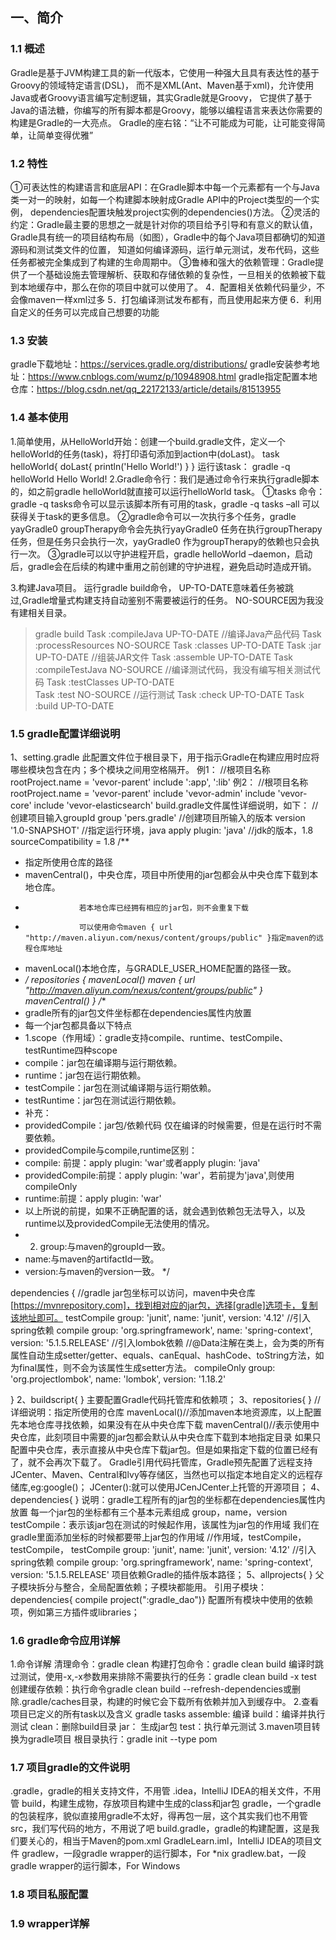 ## 一、简介
### 1.1 概述
Gradle是基于JVM构建工具的新一代版本，它使用一种强大且具有表达性的基于Groovy的领域特定语言(DSL)，
而不是XML(Ant、Maven基于xml)，允许使用Java或者Groovy语言编写定制逻辑，其实Gradle就是Groovy，
它提供了基于Java的语法糖，你编写的所有脚本都是Groovy，能够以编程语言来表达你需要的构建是Gradle的一大亮点。
Gradle的座右铭：“让不可能成为可能，让可能变得简单，让简单变得优雅”
### 1.2 特性
①可表达性的构建语言和底层API：在Gradle脚本中每一个元素都有一个与Java类一对一的映射，如每一个构建脚本映射成Gradle API中的Project类型的一个实例，
dependencies配置块触发project实例的dependencies()方法。
②灵活的约定：Gradle最主要的思想之一就是针对你的项目给予引导和有意义的默认值，Gradle具有统一的项目结构布局（如图），Gradle中的每个Java项目都确切的知道源码和测试类文件的位置，
知道如何编译源码，运行单元测试，发布代码，这些任务都被完全集成到了构建的生命周期中。
③鲁棒和强大的依赖管理：Gradle提供了一个基础设施去管理解析、获取和存储依赖的复杂性，一旦相关的依赖被下载到本地缓存中，那么在你的项目中就可以使用了。
4．配置相关依赖代码量少，不会像maven一样xml过多 
5．打包编译测试发布都有，而且使用起来方便 
6．利用自定义的任务可以完成自己想要的功能
### 1.3 安装
gradle下载地址：https://services.gradle.org/distributions/
gradle安装参考地址：https://www.cnblogs.com/wumz/p/10948908.html
gradle指定配置本地仓库：https://blog.csdn.net/qq_22172133/article/details/81513955
### 1.4 基本使用
1.简单使用，从HelloWorld开始：创建一个build.gradle文件，定义一个helloWorld的任务(task)，将打印语句添加到action中(doLast)。
task helloWorld{
    doLast{
        println('Hello World!')
    }
}
运行该task：
gradle -q helloWorld
Hello World!
2.Gradle命令行：我们是通过命令行来执行gradle脚本的，如之前gradle helloWorld就直接可以运行helloWorld task。
  ①tasks 命令：gradle -q tasks命令可以显示该脚本所有可用的task，gradle -q tasks –all 可以获得关于task的更多信息。
  ②gradle命令可以一次执行多个任务，gradle yayGradle0 groupTherapy命令会先执行yayGradle0 任务在执行groupTherapy任务，但是任务只会执行一次，yayGradle0 作为groupTherapy的依赖也只会执行一次。
  ③gradle可以以守护进程开启，gradle helloWorld –daemon，启动后，gradle会在后续的构建中重用之前创建的守护进程，避免启动时造成开销。

3.构建Java项目。
运行gradle build命令，
UP-TO-DATE意味着任务被跳过,Gradle增量式构建支持自动鉴别不需要被运行的任务。
NO-SOURCE因为我没有建相关目录。
>gradle build
> Task :compileJava UP-TO-DATE   //编译Java产品代码
> Task :processResources NO-SOURCE
> Task :classes UP-TO-DATE
> Task :jar UP-TO-DATE           //组装JAR文件
> Task :assemble UP-TO-DATE
> Task :compileTestJava NO-SOURCE  //编译测试代码，我没有编写相关测试代码
> Task :testClasses UP-TO-DATE     
> Task :test NO-SOURCE           //运行测试
> Task :check UP-TO-DATE
> Task :build UP-TO-DATE

>
### 1.5 gradle配置详细说明
1、setting.gradle
此配置文件位于根目录下，用于指示Gradle在构建应用时应将哪些模块包含在内；多个模块之间用空格隔开。
例1：
//根项目名称
rootProject.name = 'vevor-parent'
include ':app', ':lib'
例2：
 //根项目名称
rootProject.name = 'vevor-parent'
include 'vevor-admin'
include 'vevor-core'
include 'vevor-elasticsearch'
build.gradle文件属性详细说明，如下：
//创建项目输入groupId
group 'pers.gradle'
//创建项目所输入的版本
version '1.0-SNAPSHOT'
//指定运行环境，java
apply plugin: 'java'
//jdk的版本，1.8
sourceCompatibility = 1.8
/**
 * 指定所使用仓库的路径
 * mavenCentral()，中央仓库，项目中所使用的jar包都会从中央仓库下载到本地仓库。
 *                 若本地仓库已经拥有相应的jar包，则不会重复下载
 *                 可以使用命令maven { url "http://maven.aliyun.com/nexus/content/groups/public" }指定maven的远程仓库地址
 * mavenLocal()本地仓库，与GRADLE_USER_HOME配置的路径一致。
 * */
repositories {
    mavenLocal()
    maven { url "http://maven.aliyun.com/nexus/content/groups/public" }
    mavenCentral()
}
/**
 * gradle所有的jar包文件坐标都在dependencies属性内放置
 * 每一个jar包都具备以下特点
 * 1.scope（作用域）：gradle支持compile、runtime、testCompile、testRuntime四种scope
 *   compile：jar包在编译期与运行期依赖。
 *   runtime：jar包在运行期依赖。
 *   testCompile：jar包在测试编译期与运行期依赖。
 *   testRuntime：jar包在测试运行期依赖。
 *   补充：
 *   providedCompile：jar包/依赖代码 仅在编译的时候需要，但是在运行时不需要依赖。
 *   providedCompile与compile,runtime区别：
 *   compile: 前提：apply plugin: 'war'或者apply plugin: 'java'
 *   providedCompile:前提：apply plugin: 'war'，若前提为'java',则使用compileOnly
 *   runtime:前提：apply plugin: 'war'
 *   以上所说的前提，如果不正确配置的话，就会遇到依赖包无法导入，以及runtime以及providedCompile无法使用的情况。
 * 2. group:与maven的groupId一致。
 *    name:与maven的artifactId一致。
 *    version:与maven的version一致。
 */
 
 dependencies {
     //gradle jar包坐标可以访问，maven中央仓库[https://mvnrepository.com]，找到相对应的jar包，选择[gradle]选项卡，复制该地址即可。
     testCompile group: 'junit', name: 'junit', version: '4.12'
     //引入spring依赖
     compile group: 'org.springframework', name: 'spring-context', version: '5.1.5.RELEASE'
     //引入lombok依赖
     //@Data注解在类上，会为类的所有属性自动生成setter/getter、equals、canEqual、hashCode、toString方法，如为final属性，则不会为该属性生成setter方法。
     compileOnly group: 'org.projectlombok', name: 'lombok', version: '1.18.2'
 
 }
2、buildscript{ }
  主要配置Gradle代码托管库和依赖项；
3、repositories{ }
//详细说明：指定所使用的仓库
mavenLocal()//添加maven本地资源库，以上配置先本地仓库寻找依赖，如果没有在从中央仓库下载
mavenCentral()//表示使用中央仓库，此刻项目中需要的jar包都会默认从中央仓库下载到本地指定目录
如果只配置中央仓库，表示直接从中央仓库下载jar包。但是如果指定下载的位置已经有了，就不会再次下载了。
Gradle引用代码托管库，Gradle预先配置了远程支持JCenter、Maven、Central和lvy等存储区，当然也可以指定本地自定义的远程存储库,eg:google()；
JCenter():就可以使用JCenJCenter上托管的开源项目；
4、dependencies{ }
说明：gradle工程所有的jar包的坐标都在dependencies属性内放置
每一个jar包的坐标都有三个基本元素组成
group，name，version
testCompile：表示该jar包在测试的时候起作用，该属性为jar包的作用域
我们在gradle里面添加坐标的时候都要带上jar包的作用域
//作用域，testCompile，testCompile，
testCompile group: 'junit', name: 'junit', version: '4.12'
//引入spring依赖
compile group: 'org.springframework', name: 'spring-context', version: '5.1.5.RELEASE'
项目依赖Gradle的插件版本路径；
5、allprojects{ }
父子模块拆分与整合，全局配置依赖；子模块都能用。
引用子模块：dependencies{ compile project(":gradle_dao")}
配置所有模块中使用的依赖项，例如第三方插件或libraries；

### 1.6 gradle命令应用详解
1.命令详解
清理命令：gradle clean
构建打包命令：gradle clean build
编译时跳过测试，使用-x,-x参数用来排除不需要执行的任务：gradle clean build -x test
创建缓存依赖：执行命令gradle clean build --refresh-dependencies或删除.gradle/caches目录，构建的时候它会下载所有依赖并加入到缓存中。
2.查看项目已定义的所有task以及含义
gradle tasks
assemble: 编译
build：编译并执行测试
clean：删除build目录
jar： 生成jar包
test：执行单元测试
3.maven项目转换为gradle项目
根目录执行：gradle init --type pom
### 1.7 项目gradle的文件说明
.gradle，gradle的相关支持文件，不用管
.idea，IntelliJ IDEA的相关文件，不用管
build，构建生成物，存放项目构建中生成的class和jar包
gradle，一个gradle的包装程序，貌似直接用gradle不太好，得再包一层，这个其实我们也不用管
src，我们写代码的地方，不用说了吧
build.gradle，gradle的构建配置，这是我们要关心的，相当于Maven的pom.xml
GradleLearn.iml，IntelliJ IDEA的项目文件
gradlew，一段gradle wrapper的运行脚本，For *nix
gradlew.bat，一段gradle wrapper的运行脚本，For Windows
### 1.8 项目私服配置


### 1.9 wrapper详解